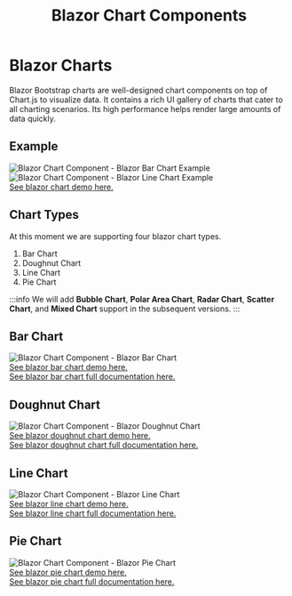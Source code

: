 ﻿---
title: Blazor Chart Components
description: Blazor Bootstrap charts are well-designed chart components on top of Chart.js to visualize data. It contains a rich UI gallery of charts that cater to all charting scenarios. Its high performance helps render large amounts of data quickly.
image: https://i.imgur.com/ATtFiUZ.png

sidebar_label: Charts
sidebar_position: 8
---

# Blazor Charts

Blazor Bootstrap charts are well-designed chart components on top of Chart.js to visualize data. It contains a rich UI gallery of charts that cater to all charting scenarios. Its high performance helps render large amounts of data quickly.

## Example

<img src="https://i.imgur.com/JLV7oss.png" alt="Blazor Chart Component - Blazor Bar Chart Example" />
<br />
<img src="https://i.imgur.com/CzdXpqr.png" alt="Blazor Chart Component - Blazor Line Chart Example" />
<br />
<a href="https://demos.blazorbootstrap.com/charts#bar-chart">See blazor chart demo here.</a>

## Chart Types

At this moment we are supporting four blazor chart types.
1. Bar Chart
1. Doughnut Chart
1. Line Chart
1. Pie Chart

:::info
We will add **Bubble Chart**, **Polar Area Chart**, **Radar Chart**, **Scatter Chart**, and **Mixed Chart** support in the subsequent versions.
:::

## Bar Chart

<img src="https://i.imgur.com/IX3bajc.png" alt="Blazor Chart Component - Blazor Bar Chart" />
<br />
<a href="https://demos.blazorbootstrap.com/charts#bar-chart">See blazor bar chart demo here.</a>
<br />
<a href="/docs/data-visualization/bar-chart">See blazor bar chart full documentation here.</a>

## Doughnut Chart

<img src="https://i.imgur.com/xEPhAsW.png" alt="Blazor Chart Component - Blazor Doughnut Chart" />
<br />
<a href="https://demos.blazorbootstrap.com/charts#doughnut-chart">See blazor doughnut chart demo here.</a>
<br />
<a href="/docs/data-visualization/doughnut-chart">See blazor doughnut chart full documentation here.</a>

## Line Chart

<img src="https://i.imgur.com/8b7jH0D.png" alt="Blazor Chart Component - Blazor Line Chart" />
<br />
<a href="https://demos.blazorbootstrap.com/charts#line-chart">See blazor line chart demo here.</a>
<br />
<a href="/docs/data-visualization/line-chart">See blazor line chart full documentation here.</a>

## Pie Chart

<img src="https://i.imgur.com/dDpIuzk.png" alt="Blazor Chart Component - Blazor Pie Chart" />
<br />
<a href="https://demos.blazorbootstrap.com/charts#pie-chart">See blazor pie chart demo here.</a>
<br />
<a href="/docs/data-visualization/pie-chart">See blazor pie chart full documentation here.</a>
